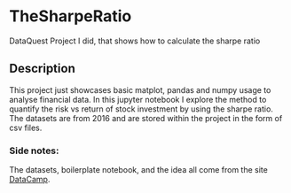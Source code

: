 # TheSharpeRatio
DataQuest Project I did, that shows how to calculate the sharpe ratio

## Description

This project just showcases basic matplot, pandas and numpy usage to analyse financial data. In this jupyter notebook I explore the method to quantify the risk vs return of stock investment by using the sharpe ratio. The datasets are from 2016 and are stored within the project in the form of csv files.

### Side notes:

The datasets, boilerplate notebook, and the idea all come from the site [DataCamp]("https://www.datacamp.com").